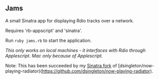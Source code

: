 Jams
---

A small Sinatra app for displaying Rdio tracks over a network.

Requires 'rb-appscript' and 'sinatra'.

Run `ruby jams.rb` to start the application.

*This only works on local machines - it interfaces with Rdio through Applescript. Mac only because of Applescript.*


Note: This has been succeeded by my [Sinatra fork](https://github.com/imkmf/now-playing-radiator) of [dsingleton/now-playing-radiator)(https://github.com/dsingleton/now-playing-radiator).
